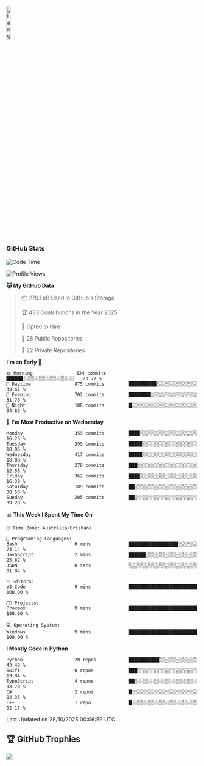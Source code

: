 <p align="left"><img width=15%" src="https://github.com/alansmathew/alansmathew/raw/master/lang.gif" alt="lang image here" /></p>

# <h3 align="left">GitHub Stats</h3>

<!--START_SECTION:waka-->
![Code Time](http://img.shields.io/badge/Code%20Time-623%20hrs%208%20mins-blue)

![Profile Views](http://img.shields.io/badge/Profile%20Views-1-blue)

**🐱 My GitHub Data** 

> 📦 279.1 kB Used in GitHub's Storage 
 > 
> 🏆 433 Contributions in the Year 2025
 > 
> 💼 Opted to Hire
 > 
> 📜 28 Public Repositories 
 > 
> 🔑 22 Private Repositories 
 > 
**I'm an Early 🐤** 

```text
🌞 Morning                524 commits         ██████░░░░░░░░░░░░░░░░░░░   23.72 % 
🌆 Daytime                875 commits         ██████████░░░░░░░░░░░░░░░   39.61 % 
🌃 Evening                702 commits         ████████░░░░░░░░░░░░░░░░░   31.78 % 
🌙 Night                  108 commits         █░░░░░░░░░░░░░░░░░░░░░░░░   04.89 % 
```
📅 **I'm Most Productive on Wednesday** 

```text
Monday                   359 commits         ████░░░░░░░░░░░░░░░░░░░░░   16.25 % 
Tuesday                  399 commits         █████░░░░░░░░░░░░░░░░░░░░   18.06 % 
Wednesday                417 commits         █████░░░░░░░░░░░░░░░░░░░░   18.88 % 
Thursday                 278 commits         ███░░░░░░░░░░░░░░░░░░░░░░   12.58 % 
Friday                   362 commits         ████░░░░░░░░░░░░░░░░░░░░░   16.39 % 
Saturday                 189 commits         ██░░░░░░░░░░░░░░░░░░░░░░░   08.56 % 
Sunday                   205 commits         ██░░░░░░░░░░░░░░░░░░░░░░░   09.28 % 
```


📊 **This Week I Spent My Time On** 

```text
🕑︎ Time Zone: Australia/Brisbane

💬 Programming Languages: 
Bash                     6 mins              ██████████████████░░░░░░░   73.14 % 
JavaScript               2 mins              ██████░░░░░░░░░░░░░░░░░░░   25.82 % 
JSON                     0 secs              ░░░░░░░░░░░░░░░░░░░░░░░░░   01.04 % 

🔥 Editors: 
VS Code                  9 mins              █████████████████████████   100.00 % 

🐱‍💻 Projects: 
Proxmox                  9 mins              █████████████████████████   100.00 % 

💻 Operating System: 
Windows                  9 mins              █████████████████████████   100.00 % 
```

**I Mostly Code in Python** 

```text
Python                   20 repos            ███████████░░░░░░░░░░░░░░   43.48 % 
Swift                    6 repos             ███░░░░░░░░░░░░░░░░░░░░░░   13.04 % 
TypeScript               4 repos             ██░░░░░░░░░░░░░░░░░░░░░░░   08.70 % 
C#                       2 repos             █░░░░░░░░░░░░░░░░░░░░░░░░   04.35 % 
C++                      1 repo              █░░░░░░░░░░░░░░░░░░░░░░░░   02.17 % 
```




 Last Updated on 28/10/2025 00:06:59 UTC
<!--END_SECTION:waka-->

## 🏆 GitHub Trophies

![](https://github-profile-trophy.vercel.app/?username=samh06&theme=discord&no-frame=true&no-bg=false&margin-w=4)
